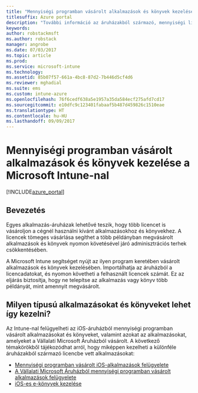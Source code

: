 ```yaml
---
title: "Mennyiségi programban vásárolt alkalmazások és könyvek kezelése az Intune-nal"
titlesuffix: Azure portal
description: "További információ az áruházakból származó, mennyiségi licencszerződés keretében vásárolt alkalmazások és könyvek Intune-nal való kezeléséről és használatuk figyeléséréről."
keywords: 
author: robstackmsft
ms.author: robstack
manager: angrobe
ms.date: 07/03/2017
ms.topic: article
ms.prod: 
ms.service: microsoft-intune
ms.technology: 
ms.assetid: 85b07f57-661a-4bc8-87d2-7b446d5cf4d6
ms.reviewer: mghadial
ms.suite: ems
ms.custom: intune-azure
ms.openlocfilehash: 76f6cedf638a5e1957a35da584ecf275afd7cd17
ms.sourcegitcommit: e10dfc9c123401fabaaf5b487d459826c1510eae
ms.translationtype: HT
ms.contentlocale: hu-HU
ms.lasthandoff: 09/09/2017
---
```

# <a name="manage-volume-purchased-apps-and-books-with-microsoft-intune"></a>Mennyiségi programban vásárolt alkalmazások és könyvek kezelése a Microsoft Intune-nal

[!INCLUDE[azure_portal](./includes/azure_portal.md)]

## <a name="introduction"></a>Bevezetés

Egyes alkalmazás-áruházak lehetővé teszik, hogy több licencet is vásároljon a cégnél használni kívánt alkalmazásokhoz és könyvekhez. A licencek tömeges vásárlása segíthet a több példányban megvásárolt alkalmazások és könyvek nyomon követésével járó adminisztrációs terhek csökkentésében.

A Microsoft Intune segítséget nyújt az ilyen program keretében vásárolt alkalmazások és könyvek kezelésében. Importálhatja az áruházból a licencadatokat, és nyomon követheti a felhasznált licencek számát. Ez az eljárás biztosítja, hogy ne telepítse az alkalmazás vagy könyv több példányát, mint amennyit megvásárolt.

## <a name="which-types-of-apps-and-books-can-you-manage"></a>Milyen típusú alkalmazásokat és könyveket lehet így kezelni?

Az Intune-nal felügyelheti az iOS-áruházból mennyiségi programban vásárolt alkalmazásokat és könyveket, valamint azokat az alkalmazásokat, amelyeket a Vállalati Microsoft Áruházból vásárolt. A következő témakörökből tájékozódhat arról, hogy miképpen kezelheti a különféle áruházakból származó licencbe vett alkalmazásokat:

- [Mennyiségi programban vásárolt iOS-alkalmazások felügyelete](vpp-apps-ios.md)
- [A Vállalati Microsoft Áruházból mennyiségi programban vásárolt alkalmazások felügyelete](windows-store-for-business.md)
- [iOS-es e-könyvek kezelése](vpp-ebooks-ios.md)
